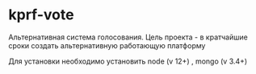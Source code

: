 # kprf-vote

Альтернативная система голосования.
Цель проекта - в кратчайшие сроки создать альтернативную работающую платформу

Для установки необходимо установить node (v 12+) , mongo (v 3.4+)